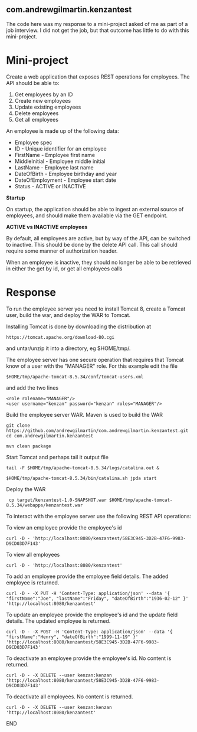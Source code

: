 ## com.andrewgilmartin.kenzantest

The code here was my response to a mini-project asked of me as part of a job interview. I did not get the job, but that outcome has little to do with this mini-project.

# Mini-project


Create a web application that exposes REST operations for employees. The API should be able to:

1. Get employees by an ID
2. Create new employees
3. Update existing employees
4. Delete employees
5. Get all employees

An employee is made up of the following data:

* Employee spec
* ID - Unique identifier for an employee
* FirstName - Employee first name
* MiddleInitial - Employee middle initial
* LastName - Employee last name
* DateOfBirth - Employee birthday and year
* DateOfEmployment - Employee start date
* Status - ACTIVE or INACTIVE

**Startup** 

On startup, the application should be able to ingest an external source of employees, and should make them available via the GET endpoint.

**ACTIVE vs INACTIVE employees** 

By default, all employees are active, but by way of the API, can be switched to inactive. This should be done by the delete API call. This call should require some manner of authorization header.

When an employee is inactive, they should no longer be able to be retrieved in either the get by id, or get all employees calls

# Response  

To run the employee server you need to install Tomcat 8, create a Tomcat user, build the war, and deploy the WAR to Tomcat.

Installing Tomcat is done by downloading the distribution at

    https://tomcat.apache.org/download-80.cgi

and untar/unzip it into a directory, eg $HOME/tmp/.

The employee server has one secure operation that requires that Tomcat know of a user with the "MANAGER" role. For this example edit the file 

    $HOME/tmp/apache-tomcat-8.5.34/conf/tomcat-users.xml

and add the two lines

    <role rolename="MANAGER"/>
    <user username="kenzan" password="kenzan" roles="MANAGER"/>

Build the employee server WAR. Maven is used to build the WAR

    git clone https://github.com/andrewgilmartin/com.andrewgilmartin.kenzantest.git
    cd com.andrewgilmartin.kenzantest
    
    mvn clean package
   
Start Tomcat and perhaps tail it output file

    tail -F $HOME/tmp/apache-tomcat-8.5.34/logs/catalina.out &
    
    $HOME/tmp/apache-tomcat-8.5.34/bin/catalina.sh jpda start
 
Deploy the WAR
 
     cp target/kenzantest-1.0-SNAPSHOT.war $HOME/tmp/apache-tomcat-8.5.34/webapps/kenzantest.war

To interact with the employee server use the following REST API operations:

To view an employee provide the employee's id 

    curl -D - 'http://localhost:8080/kenzantest/58E3C945-3D2B-47F6-9983-D9CD03D7F143'
    
To view all employees

    curl -D - 'http://localhost:8080/kenzantest'

To add an employee provide the employee field details. The added employee is returned.

    curl -D - -X PUT -H 'Content-Type: application/json' --data '{ "firstName":"Joe", "lastName":"Friday", "dateOfBirth":"1936-02-12" }' 'http://localhost:8080/kenzantest'

To update an employee provide the employee's id and the update field details. The updated employee is returned.

    curl -D - -X POST -H 'Content-Type: application/json' --data '{ "firstName":"Henry", "dateOfBirth":"1999-11-19" }' 'http://localhost:8080/kenzantest/58E3C945-3D2B-47F6-9983-D9CD03D7F143'

To deactivate an employee provide the employee's id. No content is returned.

    curl -D - -X DELETE --user kenzan:kenzan 'http://localhost:8080/kenzantest/58E3C945-3D2B-47F6-9983-D9CD03D7F143'

To deactivate all employees. No content is returned.

    curl -D - -X DELETE --user kenzan:kenzan 'http://localhost:8080/kenzantest'

END
